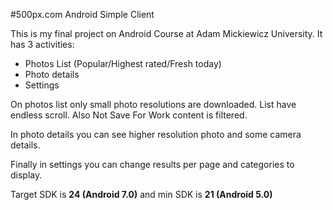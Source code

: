 #500px.com Android Simple Client

This is my final project on Android Course at Adam Mickiewicz University. It has 3 activities:

* Photos List (Popular/Highest rated/Fresh today)
* Photo details
* Settings

On photos list only small photo resolutions are downloaded. List have endless scroll. Also Not Save For Work content is filtered.

In photo details you can see higher resolution photo and some camera details.

Finally in settings you can change results per page and categories to display.

Target SDK is **24 (Android 7.0)** and min SDK is **21 (Android 5.0)**